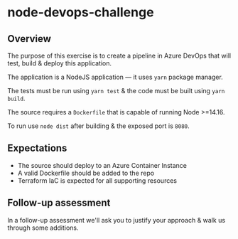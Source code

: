 # node-devops-challenge

## Overview

The purpose of this exercise is to create a pipeline in Azure DevOps that will test, build & deploy this application.

The application is a NodeJS application — it uses `yarn` package manager.

The tests must be run using `yarn test` & the code must be built using `yarn build`.

The source requires a `Dockerfile` that is capable of running Node >=14.16.

To run use `node dist` after building & the exposed port is `8080`.

## Expectations

- The source should deploy to an Azure Container Instance
- A valid Dockerfile should be added to the repo
- Terraform IaC is expected for all supporting resources

## Follow-up assessment

In a follow-up assessment we'll ask you to justify your approach & walk us through some additions.
